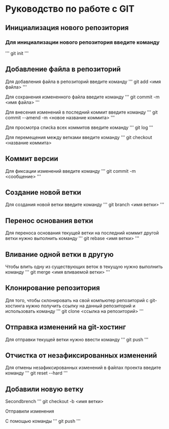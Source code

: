 # Руководство по работе с GIT

## Инициализация нового репозитория

### Для инициализации нового репозитория введите команду
'''
   git init
'''

## Добавление файла в репозиторий

Для добавления файла в репозиторий введите команду
'''
git add <имя файла>
'''

Для сохранения измененного файла введите команду
'''
git commit -m <имя файла>
'''

Для внесения изменений в последний коммит введите команду
'''
git commit --amend -m <новое название коммита>
'''

Для просмотра списkа всех коммитов введите команду
'''
git log
'''

Для перемещения между ветками введите команду
'''
git checkout <название коммита>

## Коммит версии

Для фиксации изменений введите команду
'''
git commit -m <сообщение>
'''

## Создание новой ветки

Для создания новой ветки введите команду 
'''
git branch <имя ветки>
'''

## Перенос основания ветки

Для переноса основания текущей ветки на последний коммит другой ветки нужно выполнить команду
'''
git rebase <имя ветки>
'''

## Вливание одной ветки в другую

Чтобы влить одну из существующих веток в текущую нужно выполнить команду
'''
git merge <имя вливаемой ветки>
'''

## Клонирование репозитория

Для того, чтобы склонировать на свой компьютер репозиторий с git-хостинга нужно получить ссылку на данный репозиторий и использовать команду
'''
git clone <ссылка на репозиторий>
'''
## Отправка изменений на git-хостинг

Для отправки текущей ветки нужно ввести команду
'''
git push
'''

## Отчистка от незафиксированных изменений
Для отмены незафиксированных изменений в файлах проекта введите команду
'''
git reset --hard
'''

## Добавили новую ветку

Secondbrench
'''
git checkout -b <имя ветки>

Отправили изменения

С помощью команды
'''
git push
'''